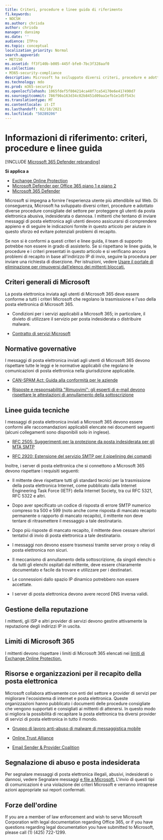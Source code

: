 ```yaml
---
title: Criteri, procedure e linee guida di riferimento
f1.keywords:
- NOCSH
ms.author: chrisda
author: chrisda
manager: dansimp
ms.date: ''
audience: ITPro
ms.topic: conceptual
localization_priority: Normal
search.appverid:
- MET150
ms.assetid: ff3f140b-b005-445f-bfe0-7bc3f328aaf0
ms.collection:
- M365-security-compliance
description: Microsoft ha sviluppato diversi criteri, procedure e adottato diverse procedure consigliate del settore per proteggere gli utenti da posta elettronica abusiva, indesiderata o dannosa.
ms.technology: mdo
ms.prod: m365-security
ms.openlocfilehash: 1065fdef5f804214ca48f7ca54170e6e417490d7
ms.sourcegitcommit: 786f90a163d34c02b8451d09aa1efb1e1d5f543c
ms.translationtype: MT
ms.contentlocale: it-IT
ms.lasthandoff: 02/18/2021
ms.locfileid: "50289206"
---
```

# <a name="reference-policies-practices-and-guidelines"></a>Informazioni di riferimento: criteri, procedure e linee guida

[!INCLUDE [Microsoft 365 Defender rebranding](../includes/microsoft-defender-for-office.md)]

**Si applica a**
- [Exchange Online Protection](exchange-online-protection-overview.md)
- [Microsoft Defender per Office 365 piano 1 e piano 2](office-365-atp.md)
- [Microsoft 365 Defender](../mtp/microsoft-threat-protection.md)

Microsoft si impegna a fornire l'esperienza utente più attendibile sul Web. Di conseguenza, Microsoft ha sviluppato diversi criteri, procedure e adottato diverse procedure consigliate del settore per proteggere gli utenti da posta elettronica abusiva, indesiderata o dannosa. I mittenti che tentano di inviare messaggi di posta elettronica agli utenti devono assicurarsi di comprendere appieno e di seguire le indicazioni fornite in questo articolo per aiutare in questo sforzo ed evitare potenziali problemi di recapito.

Se non si è conformi a questi criteri e linee guida, il team di supporto potrebbe non essere in grado di assisterlo. Se si rispettano le linee guida, le procedure e i criteri presentati in questo articolo e si verificano ancora problemi di recapito in base all'indirizzo IP di invio, seguire la procedura per inviare una richiesta di diserzione. Per istruzioni, vedere [Usare il portale di eliminazione per rimuoversi dall'elenco dei mittenti bloccati.](use-the-delist-portal-to-remove-yourself-from-the-office-365-blocked-senders-lis.md)

## <a name="general-microsoft-policies"></a>Criteri generali di Microsoft

La posta elettronica inviata agli utenti di Microsoft 365 deve essere conforme a tutti i criteri Microsoft che regolano la trasmissione e l'uso della posta elettronica di Microsoft 365.

- Condizioni per i servizi applicabili a Microsoft 365; in particolare, il divieto di utilizzare il servizio per posta indesiderata o distribuire malware.

- [Contratto di servizi Microsoft](https://www.microsoft.com/servicesagreement/)

## <a name="governmental-regulations"></a>Normative governative

I messaggi di posta elettronica inviati agli utenti di Microsoft 365 devono rispettare tutte le leggi e le normative applicabili che regolano le comunicazioni di posta elettronica nella giurisdizione applicabile.

- [CAN-SPAM Act: Guida alla conformità per le aziende](https://www.ftc.gov/tips-advice/business-center/guidance/can-spam-act-compliance-guide-business)

- [Risposte e responsabilità "Rimuovimi": gli esperti di e-mail devono rispettare le attestazioni di annullamento della sottoscrizione](https://www.lawpublish.com/ftc-emai-marketers-unsubscribe-claims.html)

## <a name="technical-guidelines"></a>Linee guida tecniche

I messaggi di posta elettronica inviati a Microsoft 365 devono essere conformi alle raccomandazioni applicabili elencate nei documenti seguenti (alcuni collegamenti sono disponibili solo in inglese).

- [RFC 2505: Suggerimenti per la protezione da posta indesiderata per gli MTA SMTP](https://www.ietf.org/rfc/rfc2505.txt)

- [RFC 2920: Estensione del servizio SMTP per il pipelining dei comandi](https://www.ietf.org/rfc/rfc2920.txt)

Inoltre, i server di posta elettronica che si connettono a Microsoft 365 devono rispettare i requisiti seguenti:

- Il mittente deve rispettare tutti gli standard tecnici per la trasmissione della posta elettronica Internet, come pubblicato dalla Internet Engineering Task Force (IETF) della Internet Society, tra cui RFC 5321, RFC 5322 e altri.

- Dopo aver specificato un codice di risposta di errore SMTP numerico compreso tra 500 e 599 (noto anche come risposta di mancato recapito permanente o rapporto di mancato recapito), il mittente non deve tentare di ritrasmettere il messaggio a tale destinatario.

- Dopo più risposte di mancato recapito, il mittente deve cessare ulteriori tentativi di invio di posta elettronica a tale destinatario.

- I messaggi non devono essere trasmessi tramite server proxy o relay di posta elettronica non sicuri.

- Il meccanismo di annullamento della sottoscrizione, da singoli elenchi o da tutti gli elenchi ospitati dal mittente, deve essere chiaramente documentato e facile da trovare e utilizzare per i destinatari.

- Le connessioni dallo spazio IP dinamico potrebbero non essere accettate.

- I server di posta elettronica devono avere record DNS inversa validi.

## <a name="reputation-management"></a>Gestione della reputazione

I mittenti, gli ISP e altri provider di servizi devono gestire attivamente la reputazione degli indirizzi IP in uscita.

## <a name="microsoft-365-limits"></a>Limiti di Microsoft 365

I mittenti devono rispettare i limiti di Microsoft 365 elencati nei [limiti di Exchange Online Protection.](https://docs.microsoft.com/office365/servicedescriptions/exchange-online-protection-service-description/exchange-online-protection-limits)

## <a name="email-delivery-resources-and-organizations"></a>Risorse e organizzazioni per il recapito della posta elettronica

Microsoft collabora attivamente con enti del settore e provider di servizi per migliorare l'ecosistema di internet e posta elettronica. Queste organizzazioni hanno pubblicato i documenti delle procedure consigliate che vengono supportati e consigliati ai mittenti di attenersi. In questo modo si migliora la possibilità di recapitare la posta elettronica tra diversi provider di servizi di posta elettronica in tutto il mondo.

- [Gruppo di lavoro anti-abuso di malware di messaggistica mobile](https://www.m3aawg.org/)

- [Online Trust Alliance](https://www.otalliance.org/resources)

- [Email Sender & Provider Coalition](https://www.espcoalition.org/)

## <a name="abuse-and-spam-reporting"></a>Segnalazione di abuso e posta indesiderata

Per segnalare messaggi di posta elettronica illegali, abusivi, indesiderati o dannosi, vedere Segnalare messaggi [e file a Microsoft.](report-junk-email-messages-to-microsoft.md) L'invio di questi tipi di comunicazioni è una violazione dei criteri Microsoft e verranno intraprese azioni appropriate sui report confermati.

## <a name="law-enforcement"></a>Forze dell'ordine

If you are a member of law enforcement and wish to serve Microsoft Corporation with legal documentation regarding Office 365, or if you have questions regarding legal documentation you have submitted to Microsoft, please call (1) (425) 722-1299.

